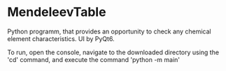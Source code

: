 # MendeleevTable

Python programm, that provides an opportunity to check any chemical element characteristics.
UI by PyQt6.

To run, open the console, 
navigate to the downloaded directory using the 'cd' command, 
and execute the command 'python -m main'